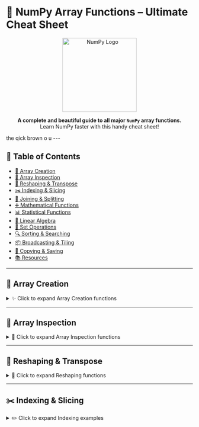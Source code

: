 # 🚀 NumPy Array Functions – Ultimate Cheat Sheet  

<p align="center">
  <img src="https://numpy.org/images/logo.svg" width="200" alt="NumPy Logo"/>
</p>
<p align="center">
  <b>A complete and beautiful guide to all major <code>NumPy</code> array functions.</b>  
  <br/> Learn NumPy faster with this handy cheat sheet! 
</p>
the qick brown o u
---

## 📖 Table of Contents  
- [🌱 Array Creation](#-array-creation)  
- [🔎 Array Inspection](#-array-inspection)  
- [🔄 Reshaping & Transpose](#-reshaping--transpose)  
- [✂️ Indexing & Slicing](#️-indexing--slicing)  
- [🔗 Joining & Splitting](#-joining--splitting)  
- [➕ Mathematical Functions](#-mathematical-functions)  
- [📊 Statistical Functions](#-statistical-functions)  
- [🧮 Linear Algebra](#-linear-algebra-nplinalg)  
- [🔢 Set Operations](#-set-operations)  
- [🔍 Sorting & Searching](#-sorting--searching)  
- [📦 Broadcasting & Tiling](#-broadcasting--tiling)  
- [💾 Copying & Saving](#-copying--saving)  
- [📚 Resources](#-resources)  

---

## 🌱 Array Creation  

<details>
<summary>✨ Click to expand Array Creation functions</summary>

| Function | Description | Example |
|----------|-------------|---------|
| `np.array()` | Create array from list/tuple | `np.array([1,2,3])` |
| `np.zeros()` | Array of zeros | `np.zeros((2,3))` |
| `np.ones()` | Array of ones | `np.ones(4)` |
| `np.empty()` | Empty array (uninitialized) | `np.empty((2,2))` |
| `np.full()` | Filled with constant value | `np.full((2,2), 7)` |
| `np.arange()` | Range with step | `np.arange(1,10,2)` |
| `np.linspace()` | Evenly spaced numbers | `np.linspace(0,1,5)` |
| `np.logspace()` | Logarithmic spacing | `np.logspace(1,3,5)` |
| `np.eye()` | Identity matrix | `np.eye(3)` |
| `np.random.rand()` | Random values (0–1) | `np.random.rand(3,3)` |
| `np.random.randint()` | Random integers | `np.random.randint(1,10,(2,3))` |

</details>

---

## 🔎 Array Inspection  

<details>
<summary>👀 Click to expand Array Inspection functions</summary>

| Function | Description |
|----------|-------------|
| `arr.shape` | Dimensions of array |
| `arr.ndim` | Number of dimensions |
| `arr.size` | Total elements |
| `arr.dtype` | Data type |
| `arr.itemsize` | Size of one element (bytes) |
| `arr.nbytes` | Total memory used |

</details>

---

## 🔄 Reshaping & Transpose  

<details>
<summary>🔁 Click to expand Reshaping functions</summary>

| Function | Description |
|----------|-------------|
| `np.reshape(arr, (rows,cols))` | Reshape array |
| `arr.ravel()` | Flatten |
| `arr.flatten()` | Flatten (copy) |
| `arr.T` | Transpose |
| `np.swapaxes(arr,0,1)` | Swap axes |
| `np.expand_dims(arr,axis=0)` | Add axis |
| `np.squeeze(arr)` | Remove single-dim axis |

</details>

---

## ✂️ Indexing & Slicing  

<details>
<summary>✏️ Click to expand Indexing examples</summary>

```python
arr[1:5, 2:4]      # Slice
arr[arr > 5]        # Boolean indexing
arr[[1, 3, 5]]      # Fancy indexing
